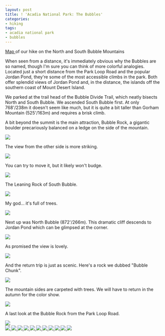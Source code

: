 ```yaml
---
layout: post
title: ! 'Acadia National Park: The Bubbles'
categories:
- hiking
tags:
- acadia national park
- bubbles
---
```

[Map ](https://maps.google.com/maps/ms?msid=214490968088440958659.0004c453c947c3eb5ce5b&msa=0&ll=44.340824,-68.253111&spn=0.007451,0.013089)of our hike on the North and South Bubble Mountains

When seen from a distance, it's immediately obvious why the Bubbles are so named, though I'm sure you can think of more colorful analogies.  Located just a short distance from the Park Loop Road and the popular Jordan Pond, they're some of the most accessible climbs in the park. Both offer splendid views of Jordan Pond and, in the distance, the islands off the southern coast of Mount Desert Island. 

We parked at the trail head of the Bubble Divide Trail, which neatly bisects North and South Bubble.  We ascended South Bubble first.  At only 768'/238m it doesn't seem like much, but it is quite a bit taller than Gorham Mountain (525'/163m) and requires a brisk climb. 

A bit beyond the summit is the main attraction, Bubble Rock, a gigantic boulder precariously balanced on a ledge on the side of the mountain.

<img src='https://dl.dropboxusercontent.com/u/52804626/acadia-bubbles/dsc_5267.jpg' />

The view from the other side is more striking.

<img src='https://dl.dropboxusercontent.com/u/52804626/acadia-bubbles/dsc_5281.jpg' />

You can try to move it, but it likely won't budge.

<img src='https://dl.dropboxusercontent.com/u/52804626/acadia-bubbles/dsc_5275.jpg' />

The Leaning Rock of South Bubble.

<img src='https://dl.dropboxusercontent.com/u/52804626/acadia-bubbles/dsc_5284.jpg' />

My god... it's full of trees.

<img src='https://dl.dropboxusercontent.com/u/52804626/acadia-bubbles/dsc_5293.jpg' />

Next up was North Bubble (872'/266m).  This dramatic cliff descends to Jordan Pond which can be glimpsed at the corner.

<img src='https://dl.dropboxusercontent.com/u/52804626/acadia-bubbles/dsc_5315.jpg' />

As promised the view is lovely.

<img src='https://dl.dropboxusercontent.com/u/52804626/acadia-bubbles/dsc_5339.jpg' />

And the return trip is just as scenic. Here's a rock we dubbed "Bubble Chunk".

<img src='https://dl.dropboxusercontent.com/u/52804626/acadia-bubbles/dsc_5344.jpg' />

The mountain sides are carpeted with trees.  We will have to return in the autumn for the color show.

<img src='https://dl.dropboxusercontent.com/u/52804626/acadia-bubbles/dsc_5347.jpg' />

A last look at the Bubble Rock from the Park Loop Road.

<img src='https://dl.dropboxusercontent.com/u/52804626/acadia-bubbles/dsc_5502a.jpg' />
<!-- Darkbox -->
<div class="darkbox">
<a href="https://dl.dropboxusercontent.com/u/52804626/acadia-bubbles/dsc_5266.jpg" data-darkbox="acadia-bubbles">
  <img src="https://dl.dropboxusercontent.com/u/52804626/acadia-bubbles/thumbs/dsc_5266.jpg" />
</a>
<a href="https://dl.dropboxusercontent.com/u/52804626/acadia-bubbles/dsc_5267.jpg" data-darkbox="acadia-bubbles">
  <img src="https://dl.dropboxusercontent.com/u/52804626/acadia-bubbles/thumbs/dsc_5267.jpg" />
</a>
<a href="https://dl.dropboxusercontent.com/u/52804626/acadia-bubbles/dsc_5275.jpg" data-darkbox="acadia-bubbles">
  <img src="https://dl.dropboxusercontent.com/u/52804626/acadia-bubbles/thumbs/dsc_5275.jpg" />
</a>
<a href="https://dl.dropboxusercontent.com/u/52804626/acadia-bubbles/dsc_5281.jpg" data-darkbox="acadia-bubbles">
  <img src="https://dl.dropboxusercontent.com/u/52804626/acadia-bubbles/thumbs/dsc_5281.jpg" />
</a>
<a href="https://dl.dropboxusercontent.com/u/52804626/acadia-bubbles/dsc_5284.jpg" data-darkbox="acadia-bubbles">
  <img src="https://dl.dropboxusercontent.com/u/52804626/acadia-bubbles/thumbs/dsc_5284.jpg" />
</a>
<a href="https://dl.dropboxusercontent.com/u/52804626/acadia-bubbles/dsc_5293.jpg" data-darkbox="acadia-bubbles">
  <img src="https://dl.dropboxusercontent.com/u/52804626/acadia-bubbles/thumbs/dsc_5293.jpg" />
</a>
<a href="https://dl.dropboxusercontent.com/u/52804626/acadia-bubbles/dsc_5315.jpg" data-darkbox="acadia-bubbles">
  <img src="https://dl.dropboxusercontent.com/u/52804626/acadia-bubbles/thumbs/dsc_5315.jpg" />
</a>
<a href="https://dl.dropboxusercontent.com/u/52804626/acadia-bubbles/dsc_5339.jpg" data-darkbox="acadia-bubbles">
  <img src="https://dl.dropboxusercontent.com/u/52804626/acadia-bubbles/thumbs/dsc_5339.jpg" />
</a>
<a href="https://dl.dropboxusercontent.com/u/52804626/acadia-bubbles/dsc_5344.jpg" data-darkbox="acadia-bubbles">
  <img src="https://dl.dropboxusercontent.com/u/52804626/acadia-bubbles/thumbs/dsc_5344.jpg" />
</a>
<a href="https://dl.dropboxusercontent.com/u/52804626/acadia-bubbles/dsc_5347.jpg" data-darkbox="acadia-bubbles">
  <img src="https://dl.dropboxusercontent.com/u/52804626/acadia-bubbles/thumbs/dsc_5347.jpg" />
</a>
<a href="https://dl.dropboxusercontent.com/u/52804626/acadia-bubbles/dsc_5502a.jpg" data-darkbox="acadia-bubbles">
  <img src="https://dl.dropboxusercontent.com/u/52804626/acadia-bubbles/thumbs/dsc_5502a.jpg" />
</a>

</div>
<!-- End darkbox -->